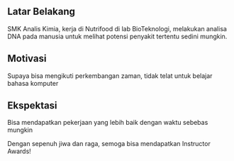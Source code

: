 [//]: # (Ceritakan sedikit tentang latar belakangmu seperti pendidikan terakhir atau pekerjaan sebelumnya)
## Latar Belakang
SMK Analis Kimia, kerja di Nutrifood di lab BioTeknologi, melakukan analisa DNA pada manusia untuk melihat potensi penyakit tertentu sedini mungkin.


[//]: # (Motivasi apa yang mendorongmu untuk ikut program coding bootcamp di Hacktiv8?)
## Motivasi
Supaya bisa mengikuti perkembangan zaman, tidak telat untuk belajar bahasa komputer

[//]: # (Beri tahu kami, apa yang ingin kamu dapatkan di Hacktiv8 dan apa yang ingin kamu capai setelah lulus dari sini?)
## Ekspektasi
Bisa mendapatkan pekerjaan yang lebih baik dengan waktu sebebas mungkin

[//]: # (Apakah ada hal lain yang ingin disampaikan? Bila ada, kamu bebas untuk menuliskannya)
Dengan sepenuh jiwa dan raga, semoga bisa mendapatkan Instructor Awards!
